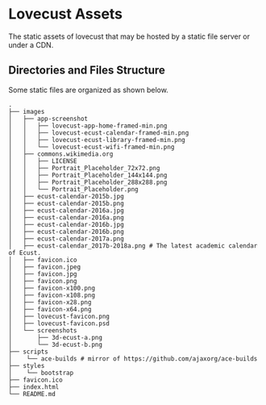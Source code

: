 # Lovecust Assets

<!-- > 2018-01-13T10:59:27+0800 -->

<!-- Titles: *Lovecust Assets*. -->

The static assets of lovecust that may be hosted by a static file server or under a CDN.

## Directories and Files Structure

Some static files are organized as shown below.

```text
.
├── images
│   ├── app-screenshot
│   │   ├── lovecust-app-home-framed-min.png
│   │   ├── lovecust-ecust-calendar-framed-min.png
│   │   ├── lovecust-ecust-library-framed-min.png
│   │   └── lovecust-ecust-wifi-framed-min.png
│   ├── commons.wikimedia.org
│   │   ├── LICENSE
│   │   ├── Portrait_Placeholder_72x72.png
│   │   ├── Portrait_Placeholder_144x144.png
│   │   ├── Portrait_Placeholder_288x288.png
│   │   └── Portrait_Placeholder.png
│   ├── ecust-calendar-2015b.jpg
│   ├── ecust-calendar-2015b.png
│   ├── ecust-calendar-2016a.jpg
│   ├── ecust-calendar-2016a.png
│   ├── ecust-calendar-2016b.jpg
│   ├── ecust-calendar-2016b.png
│   ├── ecust-calendar-2017a.png
│   ├── ecust-calendar_2017b-2018a.png # The latest academic calendar of Ecust.
│   ├── favicon.ico
│   ├── favicon.jpeg
│   ├── favicon.jpg
│   ├── favicon.png
│   ├── favicon-x100.png
│   ├── favicon-x108.png
│   ├── favicon-x28.png
│   ├── favicon-x64.png
│   ├── lovecust-favicon.png
│   ├── lovecust-favicon.psd
│   └── screenshots
│       ├── 3d-ecust-a.png
│       └── 3d-ecust-b.png
├── scripts
│    └── ace-builds # mirror of https://github.com/ajaxorg/ace-builds
├── styles
│    └── bootstrap
├── favicon.ico
├── index.html
└── README.md
```
